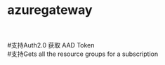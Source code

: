 # azuregateway
</br>
</br>
#支持Auth2.0 获取 AAD Token </br>
#支持Gets all the resource groups for a subscription </br>